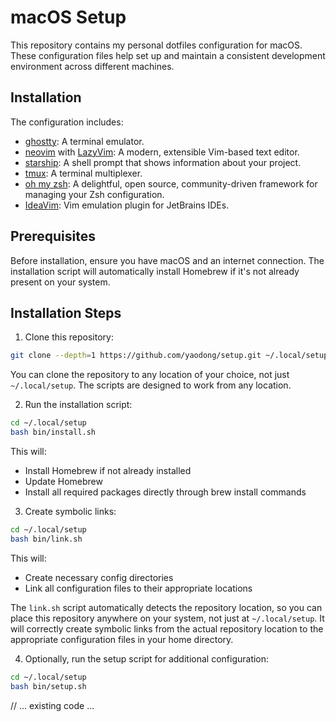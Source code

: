 # macOS Setup

This repository contains my personal dotfiles configuration for macOS. These configuration files help set up and maintain a consistent development environment across different machines.

## Installation

The configuration includes:
- [ghostty](https://github.com/ghostty/ghostty): A terminal emulator.
- [neovim](https://neovim.io/) with [LazyVim](https://github.com/LazyVim/LazyVim): A modern, extensible Vim-based text editor.
- [starship](https://github.com/starship/starship): A shell prompt that shows information about your project.
- [tmux](https://github.com/tmux/tmux): A terminal multiplexer.
- [oh my zsh](https://ohmyz.sh/): A delightful, open source, community-driven framework for managing your Zsh configuration.
- [IdeaVim](https://github.com/JetBrains/ideavim): Vim emulation plugin for JetBrains IDEs.

## Prerequisites

Before installation, ensure you have macOS and an internet connection. The installation script will automatically install Homebrew if it's not already present on your system.

## Installation Steps

1. Clone this repository:

```bash
git clone --depth=1 https://github.com/yaodong/setup.git ~/.local/setup
```

You can clone the repository to any location of your choice, not just `~/.local/setup`. The scripts are designed to work from any location.

2. Run the installation script:

```bash
cd ~/.local/setup
bash bin/install.sh
```

This will:
- Install Homebrew if not already installed
- Update Homebrew
- Install all required packages directly through brew install commands

3. Create symbolic links:

```bash
cd ~/.local/setup
bash bin/link.sh
```

This will:
- Create necessary config directories
- Link all configuration files to their appropriate locations

The `link.sh` script automatically detects the repository location, so you can place this repository anywhere on your system, not just at `~/.local/setup`. It will correctly create symbolic links from the actual repository location to the appropriate configuration files in your home directory.

4. Optionally, run the setup script for additional configuration:

```bash
cd ~/.local/setup
bash bin/setup.sh
```

// ... existing code ...